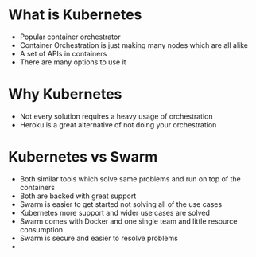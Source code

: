 # What is Kubernetes
- Popular container orchestrator 
- Container Orchestration is just making many nodes which are all alike 
- A set of APIs in containers 
- There are many options to use it 

# Why Kubernetes
- Not every solution requires a heavy usage of orchestration 
- Heroku is a great alternative of not doing your orchestration

# Kubernetes vs Swarm
- Both similar tools which solve same problems and run on top of the containers 
- Both are backed with great support
- Swarm is easier to get started not solving all of the use cases
- Kubernetes more support and wider use cases are solved
- Swarm comes with Docker and one single team and little resource consumption 
- Swarm is secure and easier to resolve problems 
- 